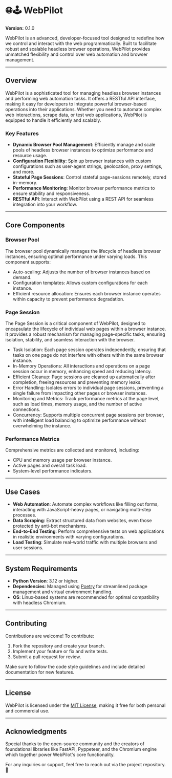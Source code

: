 # 🌐🕹️ WebPilot

**Version:** 0.1.0  

WebPilot is an advanced, developer-focused tool designed to redefine how we control and interact with the web programmatically. Built to facilitate robust and scalable headless browser operations, WebPilot provides unmatched flexibility and control over web automation and browser management.

---

## **Overview**

WebPilot is a sophisticated tool for managing headless browser instances and performing web automation tasks. It offers a RESTful API interface, making it easy for developers to integrate powerful browser-based operations into their applications. Whether you need to automate complex web interactions, scrape data, or test web applications, WebPilot is equipped to handle it efficiently and scalably.

### **Key Features**
- **Dynamic Browser Pool Management**: Efficiently manage and scale pools of headless browser instances to optimize performance and resource usage.
- **Configuration Flexibility**: Spin up browser instances with custom configurations such as user-agent strings, geolocation, proxy settings, and more.
- **Stateful Page Sessions**: Control stateful page-sessions remotely, stored in-memory.
- **Performance Monitoring**: Monitor browser performance metrics to ensure stability and responsiveness.
- **RESTful API**: Interact with WebPilot using a REST API for seamless integration into your workflow.

---

## **Core Components**

### **Browser Pool**
The browser pool dynamically manages the lifecycle of headless browser instances, ensuring optimal performance under varying loads. This component supports:
- Auto-scaling: Adjusts the number of browser instances based on demand.
- Configuration templates: Allows custom configurations for each instance.
- Efficient resource allocation: Ensures each browser instance operates within capacity to prevent performance degradation.

### **Page Session**
The Page Session is a critical component of WebPilot, designed to encapsulate the lifecycle of individual web pages within a browser instance.
It provides a robust mechanism for managing page-specific tasks, ensuring isolation, stability, and seamless interaction with the browser.
- Task Isolation: Each page session operates independently, ensuring that tasks on one page do not interfere with others within the same browser instance.
- In-Memory Operations: All interactions and operations on a page session occur in memory, enhancing speed and reducing latency.
- Efficient Cleanup: Page sessions are cleaned up automatically after completion, freeing resources and preventing memory leaks.
- Error Handling: Isolates errors to individual page sessions, preventing a single failure from impacting other pages or browser instances.
- Monitoring and Metrics: Track performance metrics at the page level, such as load times, memory usage, and the number of active connections.
- Concurrency: Supports multiple concurrent page sessions per browser, with intelligent load balancing to optimize performance without overwhelming the instance.

### **Performance Metrics**
Comprehensive metrics are collected and monitored, including:
- CPU and memory usage per browser instance.
- Active pages and overall task load.
- System-level performance indicators.

---

## **Use Cases**

- **Web Automation**: Automate complex workflows like filling out forms, interacting with JavaScript-heavy pages, or navigating multi-step processes.
- **Data Scraping**: Extract structured data from websites, even those protected by anti-bot mechanisms.
- **End-to-End Testing**: Perform comprehensive tests on web applications in realistic environments with varying configurations.
- **Load Testing**: Simulate real-world traffic with multiple browsers and user sessions.

---

## **System Requirements**
- **Python Version**: 3.12 or higher.
- **Dependencies**: Managed using [Poetry](https://python-poetry.org/) for streamlined package management and virtual environment handling.
- **OS**: Linux-based systems are recommended for optimal compatibility with headless Chromium.

---

## **Contributing**
Contributions are welcome! To contribute:
1. Fork the repository and create your branch.
2. Implement your feature or fix and write tests.
3. Submit a pull request for review.

Make sure to follow the code style guidelines and include detailed documentation for new features.

---

## **License**
WebPilot is licensed under the [MIT License](https://opensource.org/licenses/MIT), making it free for both personal and commercial use.

---

## **Acknowledgments**
Special thanks to the open-source community and the creators of foundational libraries like FastAPI, Pyppeteer, and the Chromium engine which together power WebPilot's core functionality.

For any inquiries or support, feel free to reach out via the project repository. 🚀